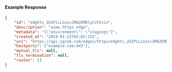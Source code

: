 <!-- Code generated for API Clients. DO NOT EDIT. -->

#### Example Response

```json
{
	"id": "edghts_2bIPiLLSzxcJMA2EMDlyC2Chviz",
	"description": "acme https edge",
	"metadata": "{\"environment\": \"staging\"}",
	"created_at": "2024-01-22T05:02:25Z",
	"uri": "https://api.ngrok.com/edges/https/edghts_2bIPiLLSzxcJMA2EMDlyC2Chviz",
	"hostports": ["example.com:443"],
	"mutual_tls": null,
	"tls_termination": null,
	"routes": []
}
```
